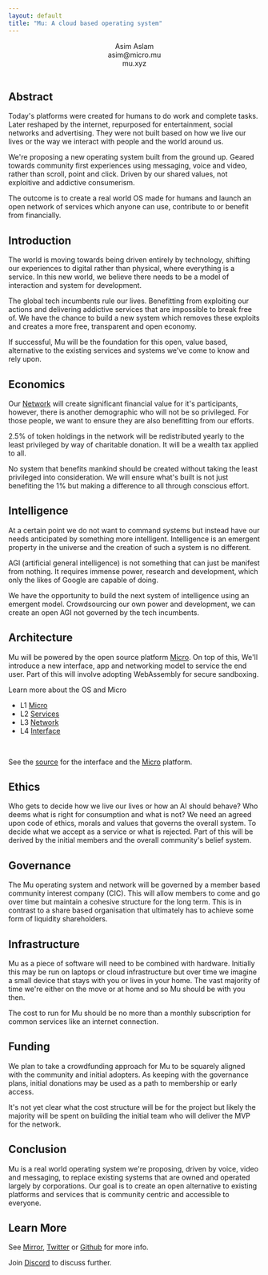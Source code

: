 ```yaml
---
layout: default
title: "Mu: A cloud based operating system"
---
```

<center>
Asim Aslam<br>
asim@micro.mu<br>
mu.xyz<br>
</center>
<br>
<div id="abstract">
<h2>Abstract</h2>
<p>Today's platforms were created for humans to do work and complete tasks. Later reshaped by the internet, 
repurposed for entertainment, social networks and advertising. They were not built based on how we live 
our lives or the way we interact with people and the world around us.
</p>

<p>We're proposing a new operating system built from the ground up. Geared towards community first experiences using messaging,
voice and video, rather than scroll, point and click. Driven by our shared values, not exploitive and addictive consumerism.
</p>

<p>The outcome is to create a real world OS made for humans and launch an open network of services 
which anyone can use, contribute to or benefit from financially.
</p>
</div>

<div id="blurb">
<h2>Introduction</h2>
<p>
The world is moving towards being driven entirely by technology, shifting our experiences to digital rather than 
physical, where everything is a service. In this new world, we believe there needs to be a model of interaction and system for
development.
</p>
<p>
The global tech incumbents rule our lives.
Benefitting from exploiting our actions and delivering addictive services that are impossible to break free of. We have the chance to 
build a new system which removes these exploits and creates a more free, transparent and open economy.
</p>
<p>
If successful, Mu will be the foundation for this open, value based, alternative to the existing services and systems 
we've come to know and rely upon.
</p>
</div>

<div id="blurb">
<h2>Economics</h2>

<p>
Our <a href="/network">Network</a> will create significant financial value for it's participants, however, there is another 
demographic who will not be so privileged. For those people, we want to ensure they are also benefitting from our efforts.
</p>

<p>
2.5% of token holdings in the network will be redistributed yearly to the least privileged by way of charitable donation. 
It will be a wealth tax applied to all.
</p>

<p>
No system that benefits mankind should be created without taking the least privileged into consideration. We will ensure what's 
built is not just benefiting the 1% but making a difference to all through conscious effort.
</p>
</div>

<div id="blurb">
<h2>Intelligence</h2>
<p>
At a certain point we do not want to command systems but instead have our needs anticipated by something more intelligent.
Intelligence is an emergent property in the universe and the creation of such a system is no different.
</p>
<p>
AGI (artificial general intelligence) is not something that can just be manifest from nothing. It requires immense power, 
research and development, which only the likes of Google are capable of doing. 
</p>
<p>
We have the opportunity to build the next system of intelligence using an emergent model. Crowdsourcing our own power
and development, we can create an open AGI not governed by the tech incumbents.
</p>
</div>

<div id="blurb">
<h2>Architecture</h2>
  <p>
  Mu will be powered by the open source platform <a href="https://micro.dev">Micro</a>. 
  On top of this, We'll introduce a new interface, app and networking model to service 
  the end user. Part of this will involve adopting WebAssembly for secure sandboxing.
  </p>
  <p>Learn more about the OS and Micro</p>

  <ul id="projects">
    <li>L1 <a href="/micro">Micro</a></li>
    <li>L2 <a href="/services">Services</a></li>
    <li>L3 <a href="/network">Network</a></li>
    <li>L4 <a href="/interface">Interface</a></li>
  </ul>
  <br>

  See the <a href="https://github.com/muxyz/mu">source</a> for the interface 
  and the <a href="https://github.com/micro">Micro</a> platform.
</div>

<div id="blurb">
<h2>Ethics</h2>
<p>
Who gets to decide how we live our lives or how an AI should behave? Who deems 
what is right for consumption and what is not? We need an agreed upon code of 
ethics, morals and values that governs the overall system. To decide what we 
accept as a service or what is rejected. Part of this will be derived by the 
initial members and the overall community's belief system. 
</p>
</div>

<div id="blurb">
<h2>Governance</h2>
<p>
The Mu operating system and network will be governed by a member based 
community interest company (CIC). This will allow members to come and go
over time but maintain a cohesive structure for the long term. This is in 
contrast to a share based organisation that ultimately has to 
achieve some form of liquidity shareholders.
</p>
</div>

<div id="blurb">
<h2>Infrastructure</h2>
<p>
Mu as a piece of software will need to be combined with hardware. Initially this may be 
run on laptops or cloud infrastructure but over time we imagine a small device
that stays with you or lives in your home. The vast majority of time we're either on 
the move or at home and so Mu should be with you then.
</p>
<p>The cost to run 
for Mu should be no more than a monthly subscription for common services like an internet 
connection.
</p>
</div>

<div id="blurb">
<h2>Funding</h2>
<p>
We plan to take a crowdfunding approach for Mu to be squarely aligned with the community 
and initial adopters. As keeping with the governance plans, initial donations may 
be used as a path to membership or early access. 
</p>
<p>It's not yet clear what the cost structure will be for the project  but likely the 
majority will be spent on building the initial team who will deliver the MVP for the network.
</p>
</div>

<div id="blurb">
<h2>Conclusion</h2>
Mu is a real world operating system we're proposing, driven by voice, video and messaging, to replace 
existing systems that are owned and operated largely by corporations. Our goal is to create an 
open alternative to existing platforms and services that is community centric and accessible to 
everyone.
</div>

<div id="blurb">
<h2>Learn More</h2>
  <p>
  See <a href="https://mirror.xyz/0x95A522981D68213E6F2190e187d42f9e53EE0873">Mirror</a>,
  <a href="https://twitter.com/mudotxyz">Twitter</a>
  or
  <a href="https://github.com/muxyz">Github</a> for more info.
  </p>
   <p>Join <a href="https://discord.gg/TBR9bRjd6Z">Discord</a> to discuss further.
  </p>
</div>

